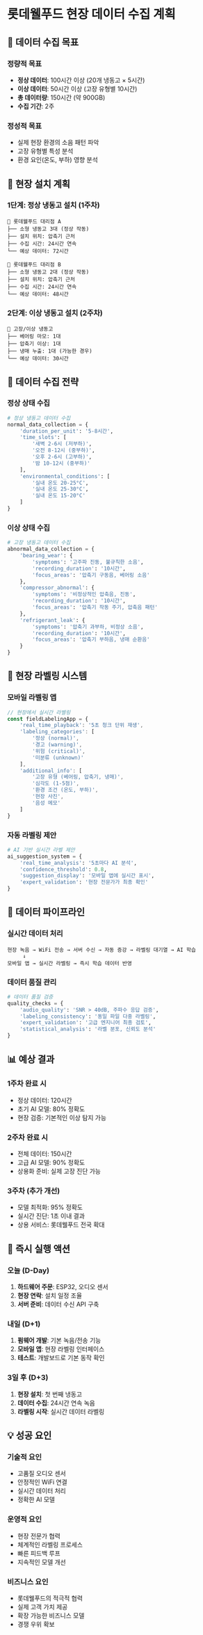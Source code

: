 # 롯데웰푸드 현장 데이터 수집 계획

## 🎯 **데이터 수집 목표**

### **정량적 목표**
- **정상 데이터**: 100시간 이상 (20개 냉동고 × 5시간)
- **이상 데이터**: 50시간 이상 (고장 유형별 10시간)
- **총 데이터량**: 150시간 (약 900GB)
- **수집 기간**: 2주

### **정성적 목표**
- 실제 현장 환경의 소음 패턴 파악
- 고장 유형별 특성 분석
- 환경 요인(온도, 부하) 영향 분석

## 📍 **현장 설치 계획**

### **1단계: 정상 냉동고 설치 (1주차)**
```
🏪 롯데웰푸드 대리점 A
├── 소형 냉동고 3대 (정상 작동)
├── 설치 위치: 압축기 근처
├── 수집 시간: 24시간 연속
└── 예상 데이터: 72시간

🏪 롯데웰푸드 대리점 B  
├── 소형 냉동고 2대 (정상 작동)
├── 설치 위치: 압축기 근처
├── 수집 시간: 24시간 연속
└── 예상 데이터: 48시간
```

### **2단계: 이상 냉동고 설치 (2주차)**
```
🔧 고장/이상 냉동고
├── 베어링 마모: 1대
├── 압축기 이상: 1대  
├── 냉매 누출: 1대 (가능한 경우)
└── 예상 데이터: 30시간
```

## 🎵 **데이터 수집 전략**

### **정상 상태 수집**
```python
# 정상 냉동고 데이터 수집
normal_data_collection = {
    'duration_per_unit': '5-8시간',
    'time_slots': [
        '새벽 2-6시 (저부하)',
        '오전 8-12시 (중부하)', 
        '오후 2-6시 (고부하)',
        '밤 10-12시 (중부하)'
    ],
    'environmental_conditions': [
        '실내 온도 20-25°C',
        '실내 온도 25-30°C',
        '실내 온도 15-20°C'
    ]
}
```

### **이상 상태 수집**
```python
# 고장 냉동고 데이터 수집
abnormal_data_collection = {
    'bearing_wear': {
        'symptoms': '고주파 진동, 불규칙한 소음',
        'recording_duration': '10시간',
        'focus_areas': '압축기 구동음, 베어링 소음'
    },
    'compressor_abnormal': {
        'symptoms': '비정상적인 압축음, 진동',
        'recording_duration': '10시간', 
        'focus_areas': '압축기 작동 주기, 압축음 패턴'
    },
    'refrigerant_leak': {
        'symptoms': '압축기 과부하, 비정상 소음',
        'recording_duration': '10시간',
        'focus_areas': '압축기 부하음, 냉매 순환음'
    }
}
```

## 📱 **현장 라벨링 시스템**

### **모바일 라벨링 앱**
```javascript
// 현장에서 실시간 라벨링
const fieldLabelingApp = {
    'real_time_playback': '5초 청크 단위 재생',
    'labeling_categories': [
        '정상 (normal)',
        '경고 (warning)', 
        '위험 (critical)',
        '미분류 (unknown)'
    ],
    'additional_info': [
        '고장 유형 (베어링, 압축기, 냉매)',
        '심각도 (1-5점)',
        '환경 조건 (온도, 부하)',
        '현장 사진',
        '음성 메모'
    ]
}
```

### **자동 라벨링 제안**
```python
# AI 기반 실시간 라벨 제안
ai_suggestion_system = {
    'real_time_analysis': '5초마다 AI 분석',
    'confidence_threshold': 0.8,
    'suggestion_display': '모바일 앱에 실시간 표시',
    'expert_validation': '현장 전문가가 최종 확인'
}
```

## 🔄 **데이터 파이프라인**

### **실시간 데이터 처리**
```
현장 녹음 → WiFi 전송 → 서버 수신 → 자동 증강 → 라벨링 대기열 → AI 학습
     ↓
모바일 앱 → 실시간 라벨링 → 즉시 학습 데이터 반영
```

### **데이터 품질 관리**
```python
# 데이터 품질 검증
quality_checks = {
    'audio_quality': 'SNR > 40dB, 주파수 응답 검증',
    'labeling_consistency': '동일 파일 다중 라벨링',
    'expert_validation': '고급 엔지니어 최종 검토',
    'statistical_analysis': '라벨 분포, 신뢰도 분석'
}
```

## 📊 **예상 결과**

### **1주차 완료 시**
- 정상 데이터: 120시간
- 초기 AI 모델: 80% 정확도
- 현장 검증: 기본적인 이상 탐지 가능

### **2주차 완료 시**  
- 전체 데이터: 150시간
- 고급 AI 모델: 90% 정확도
- 상용화 준비: 실제 고장 진단 가능

### **3주차 (추가 개선)**
- 모델 최적화: 95% 정확도
- 실시간 진단: 1초 이내 결과
- 상용 서비스: 롯데웰푸드 전국 확대

## 🚀 **즉시 실행 액션**

### **오늘 (D-Day)**
1. **하드웨어 주문**: ESP32, 오디오 센서
2. **현장 연락**: 설치 일정 조율
3. **서버 준비**: 데이터 수신 API 구축

### **내일 (D+1)**
1. **펌웨어 개발**: 기본 녹음/전송 기능
2. **모바일 앱**: 현장 라벨링 인터페이스
3. **테스트**: 개발보드로 기본 동작 확인

### **3일 후 (D+3)**
1. **현장 설치**: 첫 번째 냉동고
2. **데이터 수집**: 24시간 연속 녹음
3. **라벨링 시작**: 실시간 데이터 라벨링

## 💡 **성공 요인**

### **기술적 요인**
- 고품질 오디오 센서
- 안정적인 WiFi 연결
- 실시간 데이터 처리
- 정확한 AI 모델

### **운영적 요인**
- 현장 전문가 협력
- 체계적인 라벨링 프로세스
- 빠른 피드백 루프
- 지속적인 모델 개선

### **비즈니스 요인**
- 롯데웰푸드의 적극적 협력
- 실제 고객 가치 제공
- 확장 가능한 비즈니스 모델
- 경쟁 우위 확보
